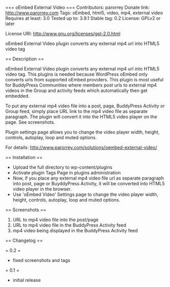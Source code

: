 === oEmbed External Video ===
Contributors: parorrey
Donate link: http://www.parorrey.com
Tags: oEmbed, html5, video, mp4, external video 
Requires at least: 3.0
Tested up to: 3.9.1
Stable tag: 0.2
License: GPLv2 or later

License URI: http://www.gnu.org/licenses/gpl-2.0.html

oEmbed External Video plugin converts any external mp4 url into HTML5 video tag 

== Description ==

oEmbed External Video plugin converts any external mp4 url into HTML5 video tag. This plugins is needed because WordPress oEmbed only converts urls from supported oEmbed providers. This plugin is most useful for BuddyPress Communities where members post urls to external mp4 videos in the Group and activity feeds which automatically then get embedded.

To put any external mp4 video file into a post, page, BuddyPress Activity or Group feed, simply place URL link to the mp4 video file as separate paragraph. The plugin will convert it into the HTML5 video player on the page. See screenshots.

Plugin settings page allows you to change the video player width, height, controls, autoplay, loop and muted options.

For details: http://www.parorrey.com/solutions/oembed-external-video/

== Installation ==

* Upload the full directory to wp-content/plugins
* Activate plugin Tags Page in plugins administration
* Now, if you place any external mp4 video file url as separate paragraph into post, page or BuyddyPress Activity, it will be converted into HTML5 video player in the browser.
* Use 'oEmbed Video' Settings page to change the video player width, height, controls, autoplay, loop and muted options.

== Screenshots ==
1. URL to mp4 video file into the post/page
2. URL to mp4 video file in the BuddyPress Activity feed
3. mp4 video being displayed in the BuddyPress Activity feed

== Changelog ==

= 0.2 =
* fixed screenshots and tags


= 0.1 =
* initial release
